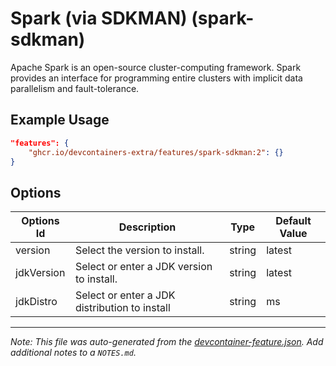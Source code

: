 
# Spark (via SDKMAN) (spark-sdkman)

Apache Spark is an open-source cluster-computing framework. Spark provides an
interface for programming entire clusters with implicit data parallelism and
fault-tolerance.

## Example Usage

```json
"features": {
    "ghcr.io/devcontainers-extra/features/spark-sdkman:2": {}
}
```

## Options

| Options Id | Description | Type | Default Value |
|-----|-----|-----|-----|
| version | Select the version to install. | string | latest |
| jdkVersion | Select or enter a JDK version to install. | string | latest |
| jdkDistro | Select or enter a JDK distribution to install | string | ms |



---

_Note: This file was auto-generated from the [devcontainer-feature.json](devcontainer-feature.json).  Add additional notes to a `NOTES.md`._
